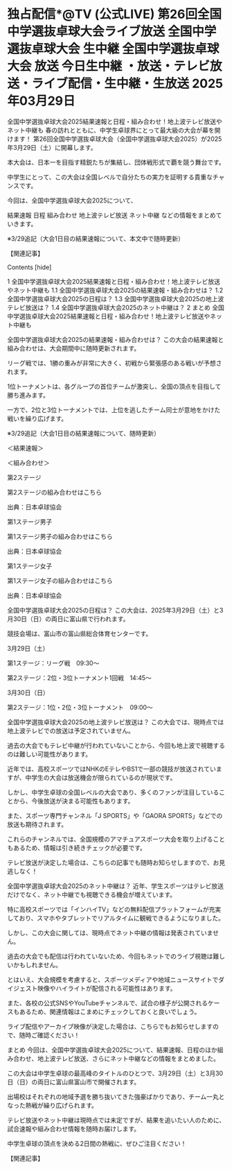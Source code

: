# 独占配信*@TV (公式LIVE) 第26回全国中学選抜卓球大会ライブ放送 全国中学選抜卓球大会 生中継 全国中学選抜卓球大会 放送 今日生中継 ・放送・テレビ放送・ライブ配信・生中継・生放送 2025年03月29日

全国中学選抜卓球大会2025結果速報と日程・組み合わせ！地上波テレビ放送やネット中継も
春の訪れとともに、中学生卓球界にとって最大級の大会が幕を開けます！
第26回全国中学選抜卓球大会（全国中学選抜卓球大会2025）が2025年3月29日（土）に開幕します。

本大会は、日本一を目指す精鋭たちが集結し、団体戦形式で覇を競う舞台です。

中学生にとって、この大会は全国レベルで自分たちの実力を証明する貴重なチャンスです。

今回は、全国中学選抜卓球大会2025について、

結果速報
日程
組み合わせ
地上波テレビ放送
ネット中継
などの情報をまとめていきます。


※3/29追記（大会1日目の結果速報について、本文中で随時更新）

【関連記事】



Contents [hide]

1 全国中学選抜卓球大会2025結果速報と日程・組み合わせ！地上波テレビ放送やネット中継も
1.1 全国中学選抜卓球大会2025の結果速報・組み合わせは？
1.2 全国中学選抜卓球大会2025の日程は？
1.3 全国中学選抜卓球大会2025の地上波テレビ放送は？
1.4 全国中学選抜卓球大会2025のネット中継は？
2 まとめ
全国中学選抜卓球大会2025結果速報と日程・組み合わせ！地上波テレビ放送やネット中継も

全国中学選抜卓球大会2025の結果速報・組み合わせは？
この大会の結果速報と組み合わせは、大会期間中に随時更新されます。

リーグ戦では、1勝の重みが非常に大きく、初戦から緊張感のある戦いが予想されます。

1位トーナメントは、各グループの首位チームが激突し、全国の頂点を目指して勝ち進みます。

一方で、2位と3位トーナメントでは、上位を逃したチーム同士が意地をかけた戦いを繰り広げます。

※3/29追記（大会1日目の結果速報について、随時更新）


＜結果速報＞

＜組み合わせ＞

第2ステージ

第2ステージの組み合わせはこちら

出典：日本卓球協会

第1ステージ男子

第1ステージ男子の組み合わせはこちら


出典：日本卓球協会

第1ステージ女子

第1ステージ女子の組み合わせはこちら

出典：日本卓球協会

 

全国中学選抜卓球大会2025の日程は？
この大会は、2025年3月29日（土）と3月30日（日）の両日に富山県で行われます。

競技会場は、富山市の富山県総合体育センターです。

3月29日（土）

第1ステージ：リーグ戦　09:30～

第2ステージ：2位・3位トーナメント1回戦　14:45～

3月30日（日）

第2ステージ：1位・2位・3位トーナメント　09:00～

 

全国中学選抜卓球大会2025の地上波テレビ放送は？
この大会では、現時点では地上波テレビでの放送は予定されていません。

過去の大会でもテレビ中継が行われていないことから、今回も地上波で視聴するのは難しい可能性があります。

近年では、高校スポーツではNHKのEテレやBS1で一部の競技が放送されていますが、中学生の大会は放送機会が限られているのが現状です。

しかし、中学生卓球の全国レベルの大会であり、多くのファンが注目していることから、今後放送が決まる可能性もあります。

また、スポーツ専門チャンネル「J SPORTS」や「GAORA SPORTS」などでの放送も期待されます。


これらのチャンネルでは、全国規模のアマチュアスポーツ大会を取り上げることもあるため、情報は引き続きチェックが必要です。

テレビ放送が決定した場合は、こちらの記事でも随時お知らせしますので、お見逃しなく！

全国中学選抜卓球大会2025のネット中継は？
近年、学生スポーツはテレビ放送だけでなく、ネット中継でも視聴できる機会が増えています。

特に高校スポーツでは「インハイTV」などの無料配信プラットフォームが充実しており、スマホやタブレットでリアルタイムに観戦できるようになりました。


しかし、この大会に関しては、現時点でネット中継の情報は発表されていません。

過去の大会でも配信は行われていないため、今回もネットでのライブ視聴は難しいかもしれません。

とはいえ、大会規模を考慮すると、スポーツメディアや地域ニュースサイトでダイジェスト映像やハイライトが配信される可能性はあります。

また、各校の公式SNSやYouTubeチャンネルで、試合の様子が公開されるケースもあるため、関連情報はこまめにチェックしておくと良いでしょう。

ライブ配信やアーカイブ映像が決定した場合は、こちらでもお知らせしますので、随時ご確認ください！


まとめ
今回は、全国中学選抜卓球大会2025について、結果速報、日程のほか組み合わせ、地上波テレビ放送、さらにネット中継などの情報をまとめました。

この大会は中学生卓球の最高峰のタイトルのひとつで、3月29日（土）と3月30日（日）の両日に富山県富山市で開催されます。

出場校はそれぞれの地域予選を勝ち抜いてきた強豪ばかりであり、チーム一丸となった熱戦が繰り広げられます。

テレビ放送やネット中継は現時点では未定ですが、結果を追いたい人のために、試合速報や組み合わせ情報を随時お届けします。

中学生卓球の頂点を決める2日間の熱戦に、ぜひご注目ください！

【関連記事】